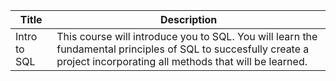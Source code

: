 | Title | Description |
| ----------- | ----------- |
| Intro to SQL      | This course will introduce you to SQL. You will learn the fundamental principles of SQL to succesfully create a project incorporating all methods that will be learned.       |
